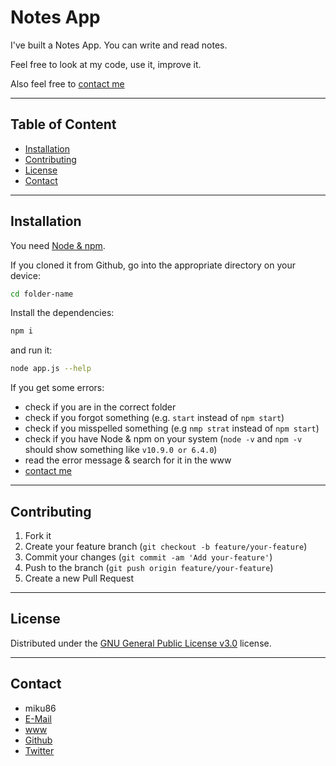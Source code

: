 # Notes App

I've built a Notes App.
You can write and read notes.

Feel free to look at my code, use it, improve it.

Also feel free to [contact me](#contact)

---

## Table of Content

- [Installation](#installation)
- [Contributing](#contributing)
- [License](#license)
- [Contact](#contact)

---

## Installation

You need [Node & npm](https://nodejs.org/en/download/package-manager/).

If you cloned it from Github,
go into the appropriate directory on your device:

```sh
cd folder-name
```

Install the dependencies:

```sh
npm i
```

and run it:

```sh
node app.js --help
```

If you get some errors:

- check if you are in the correct folder
- check if you forgot something (e.g. `start` instead of `npm start`)
- check if you misspelled something (e.g `nmp strat` instead of `npm start`)
- check if you have Node & npm on your system (`node -v` and `npm -v` should show something like `v10.9.0 or 6.4.0`)
- read the error message & search for it in the www
- [contact me](#contact)

---

## Contributing

1. Fork it
2. Create your feature branch (`git checkout -b feature/your-feature`)
3. Commit your changes (`git commit -am 'Add your-feature'`)
4. Push to the branch (`git push origin feature/your-feature`)
5. Create a new Pull Request

---

## License

Distributed under the [GNU General Public License v3.0](https://choosealicense.com/licenses/gpl-3.0/) license.

---

## Contact

- miku86
- [E-Mail](mailto:hello@miku86.com)
- [www](https://miku86.com)
- [Github](https://github.com/miku86)
- [Twitter](https://twitter.com/miku86com)
